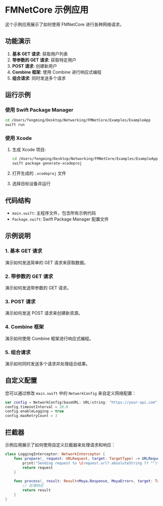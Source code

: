 # FMNetCore 示例应用

这个示例应用展示了如何使用 FMNetCore 进行各种网络请求。

## 功能演示

1. **基本 GET 请求**: 获取用户列表
2. **带参数的 GET 请求**: 获取特定用户
3. **POST 请求**: 创建新用户
4. **Combine 框架**: 使用 Combine 进行响应式编程
5. **组合请求**: 同时发送多个请求

## 运行示例

### 使用 Swift Package Manager

```bash
cd /Users/fengming/Desktop/Networking/FMNetCore/Examples/ExampleApp
swift run
```

### 使用 Xcode

1. 生成 Xcode 项目:
   ```bash
   cd /Users/fengming/Desktop/Networking/FMNetCore/Examples/ExampleApp
   swift package generate-xcodeproj
   ```

2. 打开生成的 `.xcodeproj` 文件

3. 选择目标设备并运行

## 代码结构

- `main.swift`: 主程序文件，包含所有示例代码
- `Package.swift`: Swift Package Manager 配置文件

## 示例说明

### 1. 基本 GET 请求

演示如何发送简单的 GET 请求来获取数据。

### 2. 带参数的 GET 请求

演示如何发送带参数的 GET 请求。

### 3. POST 请求

演示如何发送 POST 请求来创建新资源。

### 4. Combine 框架

演示如何使用 Combine 框架进行响应式编程。

### 5. 组合请求

演示如何同时发送多个请求并处理组合结果。

## 自定义配置

您可以通过修改 `main.swift` 中的 `NetworkConfig` 来自定义网络配置：

```swift
var config = NetworkConfig(baseURL: URL(string: "https://your-api.com")!)
config.timeoutInterval = 20.0
config.enableLogging = true
config.maxRetryCount = 3
```

## 拦截器

示例应用展示了如何使用自定义拦截器来处理请求和响应：

```swift
class LoggingInterceptor: NetworkInterceptor {
    func prepare(_ request: URLRequest, target: TargetType) -> URLRequest {
        print("Sending request to \(request.url?.absoluteString ?? "")")
        return request
    }
    
    func process(_ result: Result<Moya.Response, MoyaError>, target: TargetType) -> Result<Moya.Response, MoyaError> {
        // 处理响应
        return result
    }
}
```